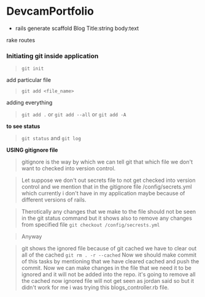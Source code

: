 # DevcamPortfolio
- rails generate scaffold Blog Title:string body:text

rake routes


### Initiating git inside application
> `git init`

 add particular file
> `git add <file_name>`
	
 adding everything 
> `git add .` or `git add --all` or `git add -A`
	
**to see status**
> `git status` and `git log`
	
 **USING gitignore file**
> gitignore is the way by which we can tell git that which file we don't want to checked into version control.

> Let suppose we don't out secrets file to not get checked into version control and we mention that in the gitignore file 
/config/secrets.yml  which currently i don't have in my application maybe because of different versions of rails.

>Therotically any changes that we make to the file should not be seen in the git status command but it shows 
also to remove any changes from specified file
 `git checkout /config/secrests.yml`

>Anyway

>git shows the ignored file because of git cached we have to clear out all of the cached
`git rm . -r --cached`
Now we should make commit of this tasks by mentioning that we have cleared cached and push the commit.
Now we can make changes in the file that we need it to be ignored and it will not be added into the repo.
it's going to remove all the cached now ignored file will not get seen as jordan said so but it didn't work for me i was trying this blogs_controller.rb file.






